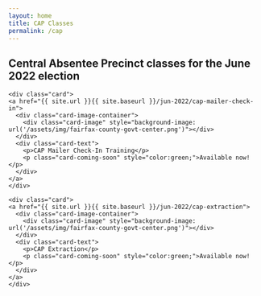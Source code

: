 ```yaml
---
layout: home
title: CAP Classes
permalink: /cap
---
```



<h2>Central Absentee Precinct classes for the June 2022 election</h2>

<div class="cards">


    <div class="card">
    <a href="{{ site.url }}{{ site.baseurl }}/jun-2022/cap-mailer-check-in">
      <div class="card-image-container">
        <div class="card-image" style="background-image: url('/assets/img/fairfax-county-govt-center.png')"></div>
      </div>
      <div class="card-text">
        <p>CAP Mailer Check-In Training</p>
        <p class="card-coming-soon" style="color:green;">Available now!</p>
      </div>
    </a>
    </div>

    <div class="card">
    <a href="{{ site.url }}{{ site.baseurl }}/jun-2022/cap-extraction">
      <div class="card-image-container">
        <div class="card-image" style="background-image: url('/assets/img/fairfax-county-govt-center.png')"></div>
      </div>
      <div class="card-text">
        <p>CAP Extraction</p>
        <p class="card-coming-soon" style="color:green;">Available now!</p>
      </div>
    </a>
    </div>



</div>
